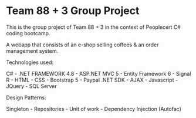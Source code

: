 # Team 88 + 3 Group Project

This is the group project of Team 88 + 3 in the context of Peoplecert C# coding bootcamp.

A webapp that consists of an e-shop selling coffees & an order management system.

Technologies used:

C# - .NET FRAMEWORK 4.8 - ASP.NET MVC 5 - Entity Framework 6 - Signal R - HTML - CSS - Bootstrap 5 - Paypal .NET SDK - AJAX - Javascript - JQuery - SQL Server

Design Patterns:

Singleton - Repositories - Unit of work - Dependency Injection (Autofac)
